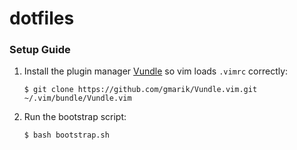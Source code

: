 # dotfiles

### Setup Guide
1. Install the plugin manager [Vundle] so vim loads `.vimrc` correctly:

    `$ git clone https://github.com/gmarik/Vundle.vim.git ~/.vim/bundle/Vundle.vim`

2. Run the bootstrap script:

    `$ bash bootstrap.sh`

[Vundle]:http://github.com/gmarik/Vundle.vim
